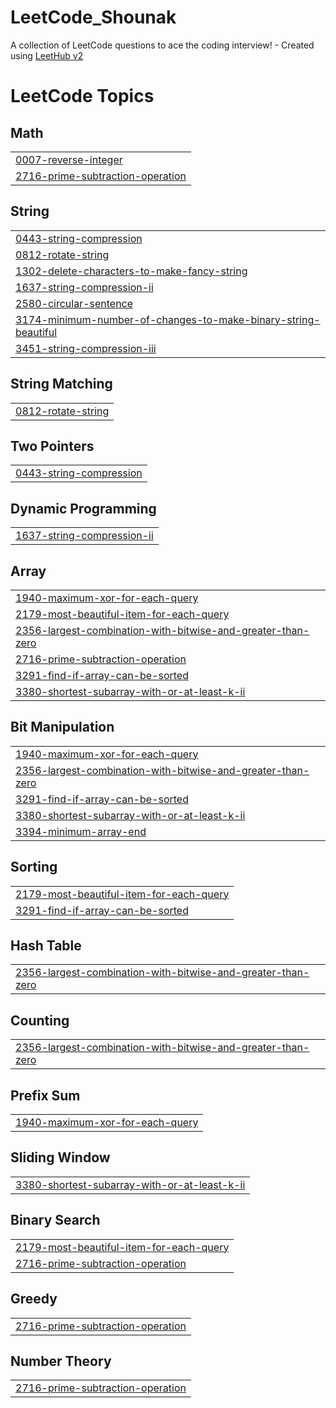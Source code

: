 # LeetCode_Shounak
A collection of LeetCode questions to ace the coding interview! - Created using [LeetHub v2](https://github.com/arunbhardwaj/LeetHub-2.0)

<!---LeetCode Topics Start-->
# LeetCode Topics
## Math
|  |
| ------- |
| [0007-reverse-integer](https://github.com/shounakBack/LeetCode_Shounak/tree/master/0007-reverse-integer) |
| [2716-prime-subtraction-operation](https://github.com/shounakBack/LeetCode_Shounak/tree/master/2716-prime-subtraction-operation) |
## String
|  |
| ------- |
| [0443-string-compression](https://github.com/shounakBack/LeetCode_Shounak/tree/master/0443-string-compression) |
| [0812-rotate-string](https://github.com/shounakBack/LeetCode_Shounak/tree/master/0812-rotate-string) |
| [1302-delete-characters-to-make-fancy-string](https://github.com/shounakBack/LeetCode_Shounak/tree/master/1302-delete-characters-to-make-fancy-string) |
| [1637-string-compression-ii](https://github.com/shounakBack/LeetCode_Shounak/tree/master/1637-string-compression-ii) |
| [2580-circular-sentence](https://github.com/shounakBack/LeetCode_Shounak/tree/master/2580-circular-sentence) |
| [3174-minimum-number-of-changes-to-make-binary-string-beautiful](https://github.com/shounakBack/LeetCode_Shounak/tree/master/3174-minimum-number-of-changes-to-make-binary-string-beautiful) |
| [3451-string-compression-iii](https://github.com/shounakBack/LeetCode_Shounak/tree/master/3451-string-compression-iii) |
## String Matching
|  |
| ------- |
| [0812-rotate-string](https://github.com/shounakBack/LeetCode_Shounak/tree/master/0812-rotate-string) |
## Two Pointers
|  |
| ------- |
| [0443-string-compression](https://github.com/shounakBack/LeetCode_Shounak/tree/master/0443-string-compression) |
## Dynamic Programming
|  |
| ------- |
| [1637-string-compression-ii](https://github.com/shounakBack/LeetCode_Shounak/tree/master/1637-string-compression-ii) |
## Array
|  |
| ------- |
| [1940-maximum-xor-for-each-query](https://github.com/shounakBack/LeetCode_Shounak/tree/master/1940-maximum-xor-for-each-query) |
| [2179-most-beautiful-item-for-each-query](https://github.com/shounakBack/LeetCode_Shounak/tree/master/2179-most-beautiful-item-for-each-query) |
| [2356-largest-combination-with-bitwise-and-greater-than-zero](https://github.com/shounakBack/LeetCode_Shounak/tree/master/2356-largest-combination-with-bitwise-and-greater-than-zero) |
| [2716-prime-subtraction-operation](https://github.com/shounakBack/LeetCode_Shounak/tree/master/2716-prime-subtraction-operation) |
| [3291-find-if-array-can-be-sorted](https://github.com/shounakBack/LeetCode_Shounak/tree/master/3291-find-if-array-can-be-sorted) |
| [3380-shortest-subarray-with-or-at-least-k-ii](https://github.com/shounakBack/LeetCode_Shounak/tree/master/3380-shortest-subarray-with-or-at-least-k-ii) |
## Bit Manipulation
|  |
| ------- |
| [1940-maximum-xor-for-each-query](https://github.com/shounakBack/LeetCode_Shounak/tree/master/1940-maximum-xor-for-each-query) |
| [2356-largest-combination-with-bitwise-and-greater-than-zero](https://github.com/shounakBack/LeetCode_Shounak/tree/master/2356-largest-combination-with-bitwise-and-greater-than-zero) |
| [3291-find-if-array-can-be-sorted](https://github.com/shounakBack/LeetCode_Shounak/tree/master/3291-find-if-array-can-be-sorted) |
| [3380-shortest-subarray-with-or-at-least-k-ii](https://github.com/shounakBack/LeetCode_Shounak/tree/master/3380-shortest-subarray-with-or-at-least-k-ii) |
| [3394-minimum-array-end](https://github.com/shounakBack/LeetCode_Shounak/tree/master/3394-minimum-array-end) |
## Sorting
|  |
| ------- |
| [2179-most-beautiful-item-for-each-query](https://github.com/shounakBack/LeetCode_Shounak/tree/master/2179-most-beautiful-item-for-each-query) |
| [3291-find-if-array-can-be-sorted](https://github.com/shounakBack/LeetCode_Shounak/tree/master/3291-find-if-array-can-be-sorted) |
## Hash Table
|  |
| ------- |
| [2356-largest-combination-with-bitwise-and-greater-than-zero](https://github.com/shounakBack/LeetCode_Shounak/tree/master/2356-largest-combination-with-bitwise-and-greater-than-zero) |
## Counting
|  |
| ------- |
| [2356-largest-combination-with-bitwise-and-greater-than-zero](https://github.com/shounakBack/LeetCode_Shounak/tree/master/2356-largest-combination-with-bitwise-and-greater-than-zero) |
## Prefix Sum
|  |
| ------- |
| [1940-maximum-xor-for-each-query](https://github.com/shounakBack/LeetCode_Shounak/tree/master/1940-maximum-xor-for-each-query) |
## Sliding Window
|  |
| ------- |
| [3380-shortest-subarray-with-or-at-least-k-ii](https://github.com/shounakBack/LeetCode_Shounak/tree/master/3380-shortest-subarray-with-or-at-least-k-ii) |
## Binary Search
|  |
| ------- |
| [2179-most-beautiful-item-for-each-query](https://github.com/shounakBack/LeetCode_Shounak/tree/master/2179-most-beautiful-item-for-each-query) |
| [2716-prime-subtraction-operation](https://github.com/shounakBack/LeetCode_Shounak/tree/master/2716-prime-subtraction-operation) |
## Greedy
|  |
| ------- |
| [2716-prime-subtraction-operation](https://github.com/shounakBack/LeetCode_Shounak/tree/master/2716-prime-subtraction-operation) |
## Number Theory
|  |
| ------- |
| [2716-prime-subtraction-operation](https://github.com/shounakBack/LeetCode_Shounak/tree/master/2716-prime-subtraction-operation) |
<!---LeetCode Topics End-->